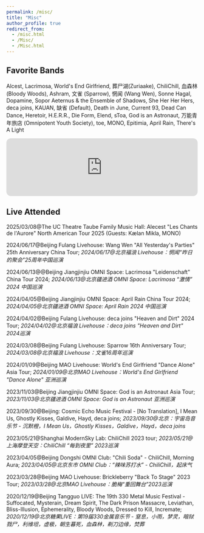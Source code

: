 ```yaml
---
permalink: /misc/
title: "Misc"
author_profile: true
redirect_from:
  - /misc.html
  - /Misc/
  - /Misc.html
---
```


## Favorite Bands

Alcest, Lacrimosa, World's End Girlfriend, 葬尸湖(Zuriaake), ChiliChill, 血森林 (Bloody Woods), Ashram, 文雀 (Sparrow), 惘闻 (Wang Wen), Sonne Hagal, Dopamine, Sopor Aeternus & the Ensemble of Shadows, She Her Her Hers, deca joins, KAUAN, 缺省 (Default), Death in June, Current 93, Dead Can Dance, Heretoir, H.E.R.R., Die Form, Elend, sToa, God is an Astronaut, 万能青年旅店 (Omnipotent Youth Society), toe, MONO, Epitimia, April Rain, There's A Light

<iframe style="border-radius:12px" src="https://open.spotify.com/embed/playlist/7966BegBfkLv23vvqEjFt9?utm_source=generator" width="100%" height="152" frameBorder="0" allowfullscreen="" allow="autoplay; clipboard-write; encrypted-media; fullscreen; picture-in-picture" loading="lazy"></iframe>

## Live Attended

2025/03/08@The UC Theatre Taube Family Music Hall: Alecest "Les Chants de l'Aurore" North American Tour 2025 (Guests: Kælan Mikla, MONO)

2024/06/17@Beijing Fulang Livehouse: Wang Wen "All Yesterday's Parties" 25th Anniversary China Tour;
*2024/06/17@北京福浪 Livehouse：惘闻“昨日的聚会”25周年中国巡演*

2024/06/13@@Beijing Jiangjinjiu OMNI Space: Lacrimosa "Leidenschaft" China Tour 2024;
*2024/06/13@北京疆进酒 OMNI Space: Lacrimosa “激情” 2024 中国巡演*

2024/04/05@Beijing Jiangjinjiu OMNI Space: April Rain China Tour 2024;
*2024/04/05@北京疆进酒 OMNI Space: April Rain 2024 中国巡演*

2024/04/02@Beijing Fulang Livehouse: deca joins "Heaven and Dirt" 2024 Tour;
*2024/04/02@北京福浪 Livehouse：deca joins "Heaven and Dirt" 2024巡演*

2024/03/08@Beijing Fulang Livehouse: Sparrow 16th Anniversary Tour;
*2024/03/08@北京福浪 Livehouse：文雀16周年巡演*

2024/01/09@Beijing MAO Livehouse: World's End Girlfriend "Dance Alone" Asia Tour;
*2024/01/09@北京MAO Livehouse：World's End Girlfriend "Dance Alone" 亚洲巡演*

2023/11/03@Beijing Jiangjinjiu OMNI Space: God is an Astronaut Asia Tour;
*2023/11/03@北京疆进酒 OMNI Space: God is an Astronaut 亚洲巡演*

2023/09/30@Beijing: Cosmic Echo Music Festival - [No Translation], I Mean Us, Ghostly Kisses, Galdive, Hayd, deca joins;
*2023/09/30@北京：宇宙岛音乐节 - 沉默橙，I Mean Us，Ghostly Kisses，Galdive，Hayd，deca joins*

2023/05/21@Shanghai ModernSky Lab: ChiliChill 2023 tour;
*2023/05/21@上海摩登天空：ChiliChill “每到夜里” 2023巡演*

2023/04/05@Beijing Dongshi OMNI Club: "Chili Soda" - ChiliChill, Morning Aura;
*2023/04/05@北京东市 OMNI Club：“辣味苏打水” - ChiliChill，起床气*

2023/03/28@Beijing MAO Livehouse: Brickleberry "Back To Stage" 2023 Tour;
*2023/03/28@北京MAO Livehouse：脆梅“重回舞台”2023巡演*

2020/12/19@Beijing Tangguo LIVE: The 19th 330 Metal Music Festival - Suffocated, Mysterain, Dream Spirit, The Dark Prison Massacre, Leviathan, Bliss-Illusion, Ephemerality, Bloody Woods, Dressed to Kill, Incremate;
*2020/12/19@北京糖果LIVE：第19届330金属音乐节 - 窒息，小雨，梦灵，暗狱戮尸，利维坦，虚极，朝生暮死，血森林，剃刀边缘，焚葬*
